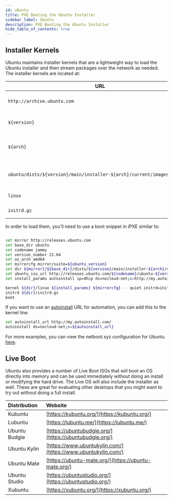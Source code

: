 ```yaml
---
id: ubuntu
title: PXE Booting the Ubuntu Installer
sidebar_label: Ubuntu
description: PXE Booting the Ubuntu Installer
hide_table_of_contents: true
---
```


## Installer Kernels

Ubuntu maintains installer kernels that are a lightweight way to load the Ubuntu installer and then stream packages over the network as needed. The installer kernels are located at:

| URL | Description |
| --- | ----------- |
| `http://archive.ubuntu.com` | Base URL for Ubuntu mirrors |
| `${version}` | Version (e.g., focal, jammy, etc) |
| `${arch}` | Architecture (e.g., amd64, arm64) |
| `ubuntu/dists/${version}/main/installer-${arch}/current/images/netboot/` | Directory containing the installer kernels |
| `linux` | Kernel filename |
| `initrd.gz` | Initrd filename |

In order to load them, you'll need to use a boot snippet in iPXE similar to:

```bash

set mirror http://releases.ubuntu.com
set base_dir ubuntu
set codename jammy
set version_number 22.04
set os_arch amd64
set mirrorcfg mirror/suite=${ubuntu_version}
set dir ${mirror}/${base_dir}/dists/${version}/main/installer-${arch}/current/images/netboot
set ubuntu_iso_url http://releases.ubuntu.com/${codename}/ubuntu-${version_number}-live-server-${os_arch}.iso
set install_params autoinstall ip=dhcp ds=nocloud-net;s=http://my.autoinstall.com/ url=${ubuntu_iso_url}

kernel ${dir}/linux ${install_params} ${mirrorcfg} -- quiet initrd=initrd.gz
initrd ${dir}/initrd.gz
boot
```

If you want to use an [autoinstall](https://canonical-subiquity.readthedocs-hosted.com/en/latest/howto/autoinstall-quickstart.html) URL for automation, you can add this to the kernel line:

```bash
set autoinstall_url http://my.autoinstall.com/
autoinstall ds=nocloud-net;s=${autoinstall_url}
```

For more examples, you can view the netboot.xyz configuration for Ubuntu [here](https://github.com/cloud-init-pxe/cloud-init-pxe/blob/master/roles/netbootxyz/templates/menu/ubuntu.ipxe.j2).

## Live Boot

Ubuntu also provides a number of Live Boot ISOs that will boot an OS directly into memory and can be used immediately without doing an install or modifying the hard drive. The Live OS will also include the installer as well. These are great for evaluating other desktops that you might want to try out without doing a full install.

| Distribution | Website |
| :--- | :--- |
| Kubuntu | [https://kubuntu.org/](https://kubuntu.org/) |
| Lubuntu | [https://lubuntu.me/](https://lubuntu.me/) |
| Ubuntu Budgie | [https://ubuntubudgie.org/](https://ubuntubudgie.org/) |
| Ubuntu Kylin | [https://www.ubuntukylin.com/](https://www.ubuntukylin.com/) |
| Ubuntu Mate | [https://ubuntu-mate.org/](https://ubuntu-mate.org/) |
| Ubuntu Studio | [https://ubuntustudio.org/](https://ubuntustudio.org/) |
| Xubuntu | [https://xubuntu.org/](https://xubuntu.org/) |
